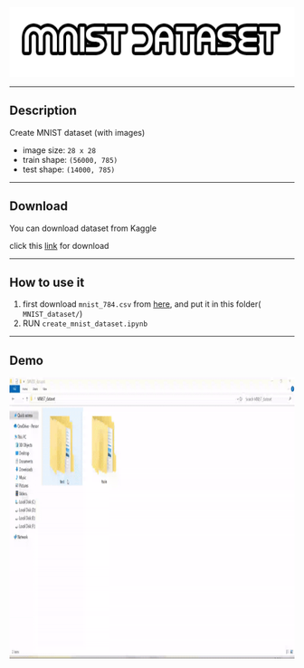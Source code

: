 <p align="center">
    <img src="files/logo.png" alt="instagram unfollower" width="630" height="123"/>
</p>

***

## Description
Create MNIST dataset (with images)

- image size: `28 x 28`
- train shape: `(56000, 785)`
- test shape:  `(14000, 785)`

***

## Download 
You can download dataset from Kaggle

click this [link]() for download

***

## How to use it
1. first download `mnist_784.csv` from [here](https://datahub.io/machine-learning/mnist_784#data), and put it in this folder(
`MNIST_dataset/`)
2. RUN `create_mnist_dataset.ipynb`

***

## Demo
<p align="left">
    <img src="files/demo.gif" alt="second" width="800" height="497" />
</p>
